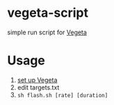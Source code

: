 # vegeta-script

simple run script for [Vegeta](https://github.com/tsenart/vegeta)

# Usage
1. [set up Vegeta](https://github.com/tsenart/vegeta#install)
2. edit targets.txt 
3. `sh flash.sh [rate] [duration]`
